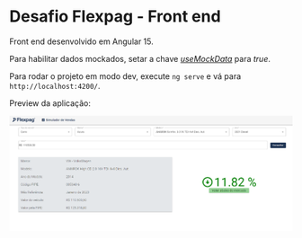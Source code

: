 # Desafio Flexpag - Front end

Front end desenvolvido em Angular 15.

Para habilitar dados mockados, setar a chave [_useMockData_](https://github.com/gabrielmmats/flexpag-desafio-frontend-gabriel-mendes/blob/main/src/app/core/services/config.json) para _true_.

Para rodar o projeto em modo dev, execute `ng serve` e vá para `http://localhost:4200/`.

Preview da aplicação:

<img src="./contents/preview.png" alt="screenshot" width="800"/>